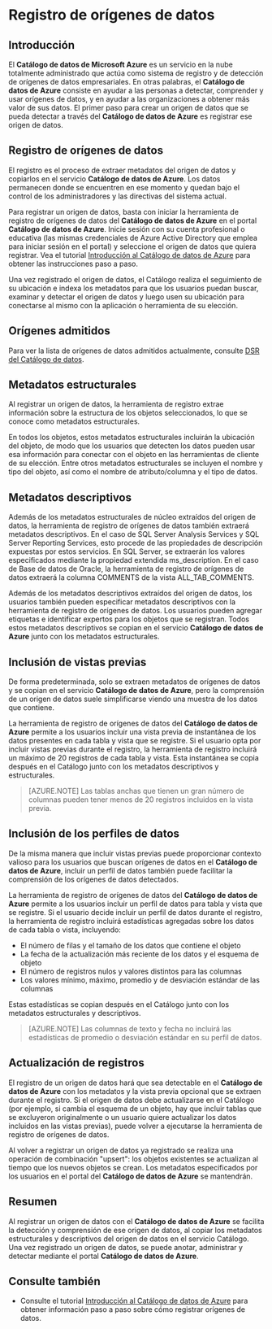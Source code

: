 <properties
   pageTitle="Registro de orígenes de datos"
   description="Artículo de procedimientos que destaca cómo registrar orígenes de datos con el Catálogo de datos de Azure, incluidos los campos de metadatos que se extraen durante el registro."
   services="data-catalog"
   documentationCenter=""
   authors="steelanddata"
   manager="NA"
   editor=""
   tags=""/>
<tags
   ms.service="data-catalog"
   ms.devlang="NA"
   ms.topic="get-started-article"
   ms.tgt_pltfrm="NA"
   ms.workload="data-catalog"
   ms.date="03/30/2016"
   ms.author="maroche"/>


# Registro de orígenes de datos

## Introducción
El **Catálogo de datos de Microsoft Azure** es un servicio en la nube totalmente administrado que actúa como sistema de registro y de detección de orígenes de datos empresariales. En otras palabras, el **Catálogo de datos de Azure** consiste en ayudar a las personas a detectar, comprender y usar orígenes de datos, y en ayudar a las organizaciones a obtener más valor de sus datos. El primer paso para crear un origen de datos que se pueda detectar a través del **Catálogo de datos de Azure** es registrar ese origen de datos.
## Registro de orígenes de datos
El registro es el proceso de extraer metadatos del origen de datos y copiarlos en el servicio **Catálogo de datos de Azure**. Los datos permanecen donde se encuentren en ese momento y quedan bajo el control de los administradores y las directivas del sistema actual.

Para registrar un origen de datos, basta con iniciar la herramienta de registro de orígenes de datos del **Catálogo de datos de Azure** en el portal **Catálogo de datos de Azure**. Inicie sesión con su cuenta profesional o educativa (las mismas credenciales de Azure Active Directory que emplea para iniciar sesión en el portal) y seleccione el origen de datos que quiera registrar. Vea el tutorial [Introducción al Catálogo de datos de Azure](data-catalog-get-started.md) para obtener las instrucciones paso a paso.

Una vez registrado el origen de datos, el Catálogo realiza el seguimiento de su ubicación e indexa los metadatos para que los usuarios puedan buscar, examinar y detectar el origen de datos y luego usen su ubicación para conectarse al mismo con la aplicación o herramienta de su elección.

## Orígenes admitidos
Para ver la lista de orígenes de datos admitidos actualmente, consulte [DSR del Catálogo de datos](data-catalog-dsr.md). <br/>


## Metadatos estructurales
Al registrar un origen de datos, la herramienta de registro extrae información sobre la estructura de los objetos seleccionados, lo que se conoce como metadatos estructurales.

En todos los objetos, estos metadatos estructurales incluirán la ubicación del objeto, de modo que los usuarios que detecten los datos pueden usar esa información para conectar con el objeto en las herramientas de cliente de su elección. Entre otros metadatos estructurales se incluyen el nombre y tipo del objeto, así como el nombre de atributo/columna y el tipo de datos.

## Metadatos descriptivos
Además de los metadatos estructurales de núcleo extraídos del origen de datos, la herramienta de registro de orígenes de datos también extraerá metadatos descriptivos. En el caso de SQL Server Analysis Services y SQL Server Reporting Services, esto procede de las propiedades de descripción expuestas por estos servicios. En SQL Server, se extraerán los valores especificados mediante la propiedad extendida ms\_description. En el caso de Base de datos de Oracle, la herramienta de registro de orígenes de datos extraerá la columna COMMENTS de la vista ALL\_TAB\_COMMENTS.

Además de los metadatos descriptivos extraídos del origen de datos, los usuarios también pueden especificar metadatos descriptivos con la herramienta de registro de orígenes de datos. Los usuarios pueden agregar etiquetas e identificar expertos para los objetos que se registran. Todos estos metadatos descriptivos se copian en el servicio **Catálogo de datos de Azure** junto con los metadatos estructurales.

## Inclusión de vistas previas

De forma predeterminada, solo se extraen metadatos de orígenes de datos y se copian en el servicio **Catálogo de datos de Azure**, pero la comprensión de un origen de datos suele simplificarse viendo una muestra de los datos que contiene.

La herramienta de registro de orígenes de datos del **Catálogo de datos de Azure** permite a los usuarios incluir una vista previa de instantánea de los datos presentes en cada tabla y vista que se registre. Si el usuario opta por incluir vistas previas durante el registro, la herramienta de registro incluirá un máximo de 20 registros de cada tabla y vista. Esta instantánea se copia después en el Catálogo junto con los metadatos descriptivos y estructurales.


> [AZURE.NOTE]  Las tablas anchas que tienen un gran número de columnas pueden tener menos de 20 registros incluidos en la vista previa.


## Inclusión de los perfiles de datos

De la misma manera que incluir vistas previas puede proporcionar contexto valioso para los usuarios que buscan orígenes de datos en el **Catálogo de datos de Azure**, incluir un perfil de datos también puede facilitar la comprensión de los orígenes de datos detectados.

La herramienta de registro de orígenes de datos del **Catálogo de datos de Azure** permite a los usuarios incluir un perfil de datos para tabla y vista que se registre. Si el usuario decide incluir un perfil de datos durante el registro, la herramienta de registro incluirá estadísticas agregadas sobre los datos de cada tabla o vista, incluyendo:

* El número de filas y el tamaño de los datos que contiene el objeto
* La fecha de la actualización más reciente de los datos y el esquema de objeto
* El número de registros nulos y valores distintos para las columnas
* Los valores mínimo, máximo, promedio y de desviación estándar de las columnas

Estas estadísticas se copian después en el Catálogo junto con los metadatos estructurales y descriptivos.

> [AZURE.NOTE]  Las columnas de texto y fecha no incluirá las estadísticas de promedio o desviación estándar en su perfil de datos.

## Actualización de registros

El registro de un origen de datos hará que sea detectable en el **Catálogo de datos de Azure** con los metadatos y la vista previa opcional que se extraen durante el registro. Si el origen de datos debe actualizarse en el Catálogo (por ejemplo, si cambia el esquema de un objeto, hay que incluir tablas que se excluyeron originalmente o un usuario quiere actualizar los datos incluidos en las vistas previas), puede volver a ejecutarse la herramienta de registro de orígenes de datos.

Al volver a registrar un origen de datos ya registrado se realiza una operación de combinación "upsert": los objetos existentes se actualizan al tiempo que los nuevos objetos se crean. Los metadatos especificados por los usuarios en el portal del **Catálogo de datos de Azure** se mantendrán.

## Resumen
Al registrar un origen de datos con el **Catálogo de datos de Azure** se facilita la detección y comprensión de ese origen de datos, al copiar los metadatos estructurales y descriptivos del origen de datos en el servicio Catálogo. Una vez registrado un origen de datos, se puede anotar, administrar y detectar mediante el portal **Catálogo de datos de Azure**.

## Consulte también
- Consulte el tutorial [Introducción al Catálogo de datos de Azure](data-catalog-get-started.md) para obtener información paso a paso sobre cómo registrar orígenes de datos.

<!---HONumber=AcomDC_0330_2016-->